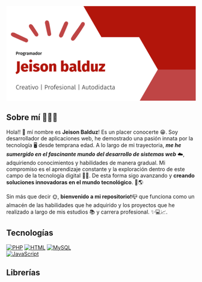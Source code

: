 <img src="https://github.com/JeisonBalduz/JeisonBalduz/blob/main/benner1.png">

## Sobre mí 🙎🏽‍♂️

Hola!! 👋 mí nombre es **Jeison Balduz**! Es un placer conocerte 😁. Soy desarrollador de aplicaciones web, he demostrado una pasión innata por la tecnología 🖥️ desde temprana edad. A lo largo de mi trayectoria, <strong>*me he sumergido en el fascinante mundo del desarrollo de sistemas web*</strong> ☁️, adquiriendo conocimientos y habilidades de manera gradual. Mi compromiso es el aprendizaje constante y la exploración dentro de este campo de la tecnología digital 👨‍💻. De esta forma sigo avanzando y **creando soluciones innovadoras en el mundo tecnológico**. 🚀🌎

Sin más que decir 🌞, **bienvenido a mi repositorio**❗📪 que funciona como un almacén de las habilidades que he adquirido y los proyectos que he realizado a largo de mis estudios 📚 y carrera profesional. ✨💻📈.

## Tecnologías
[![PHP](https://img.shields.io/badge/PHP-bc98f3?style=for-the-badge&logo=php&logoColor=white&labelColor=101010)]()
[![HTML](https://img.shields.io/badge/HTML-fa5f49?style=for-the-badge&logo=HTML5&logoColor=white&labelColor=101010)]()
[![MySQL](https://img.shields.io/badge/SQL-4479A1?style=for-the-badge&logo=mysql&logoColor=white&labelColor=101010)]()
<br>
[![JavaScript](https://img.shields.io/badge/JavaScript-F7DF1E?style=for-the-badge&logo=javascript&logoColor=white&labelColor=101010)]()


## Librerías
